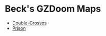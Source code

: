 # Beck's GZDoom Maps

- [Double-Crosses](https://github.com/beckadamtheinventor/GZDoomMaps/tree/master/Double-Crosses/)
- [Prison](https://github.com/beckadamtheinventor/GZDoomMaps/tree/master/Prison/)

